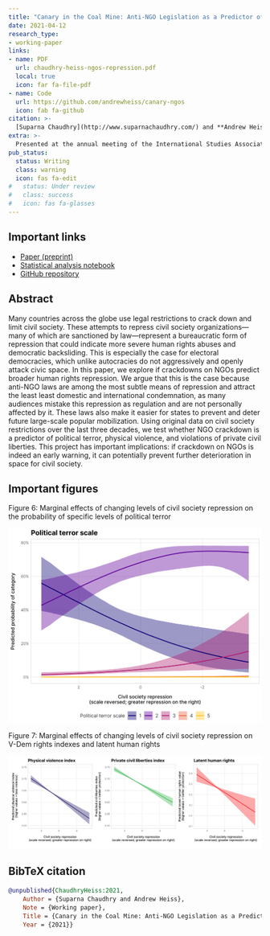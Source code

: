 ```yaml
---
title: "Canary in the Coal Mine: Anti-NGO Legislation as a Predictor of Civil Society Repression"
date: 2021-04-12
research_type:
- working-paper
links:
- name: PDF
  url: chaudhry-heiss-ngos-repression.pdf
  local: true
  icon: far fa-file-pdf
- name: Code
  url: https://github.com/andrewheiss/canary-ngos
  icon: fab fa-github
citation: >-
  [Suparna Chaudhry](http://www.suparnachaudhry.com/) and **Andrew Heiss**, “Canary in the Coal Mine: Anti-NGO Legislation as a Predictor of Civil Society Repression”
extra: >-
  Presented at the annual meeting of the International Studies Association (ISA), online, April 2021
pub_status: 
  status: Writing
  class: warning
  icon: fas fa-edit
#   status: Under review
#   class: success
#   icon: fas fa-glasses
---
```


## Important links

- [Paper (preprint)](chaudhry-heiss-ngos-repression.pdf)
- [Statistical analysis notebook](https://stats.andrewheiss.com/canary-ngos/)
- [GitHub repository](https://github.com/andrewheiss/canary-ngos)


## Abstract

Many countries across the globe use legal restrictions to crack down and limit civil society. These attempts to repress civil society organizations—many of which are sanctioned by law—represent a bureaucratic form of repression that could indicate more severe human rights abuses and democratic backsliding. This is especially the case for electoral democracies, which unlike autocracies do not aggressively and openly attack civic space. In this paper, we explore if crackdowns on NGOs predict broader human rights repression. We argue that this is the case because anti-NGO laws are among the most subtle means of repression and attract the least least domestic and international condemnation, as many audiences mistake this repression as regulation and are not personally affected by it. These laws also make it easier for states to prevent and deter future large-scale popular mobilization. Using original data on civil society restrictions over the last three decades, we test whether NGO crackdown is a predictor of political terror, physical violence, and violations of private civil liberties. This project has important implications: if crackdown on NGOs is indeed an early warning, it can potentially prevent further deterioration in space for civil society.


## Important figures

Figure 6: Marginal effects of changing levels of civil society repression on the probability of specific levels of political terror

![Figure 6: Marginal effects of changing levels of civil society repression on the probability of specific levels of political terror](plot-mfx-e2a.png)

Figure 7: Marginal effects of changing levels of civil society repression on V-Dem rights indexes and latent human rights

![Figure 7: Marginal effects of changing levels of civil society repression on V-Dem rights indexes and latent human rights](plot-mfx-e2b-e2d.png)


## BibTeX citation

```bibtex
@unpublished{ChaudhryHeiss:2021,
    Author = {Suparna Chaudhry and Andrew Heiss},
    Note = {Working paper},
    Title = {Canary in the Coal Mine: Anti-NGO Legislation as a Predictor of Civil Society Repression},
    Year = {2021}}
```
